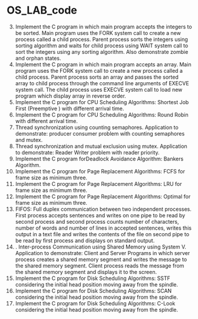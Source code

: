 # OS_LAB_code

3. Implement the C program in which main program accepts the integers to be sorted. 
Main program uses the FORK system call to create a new process called a child 
process. Parent process sorts the integers using sorting algorithm and waits for child 
process using WAIT system call to sort the integers using any sorting algorithm. Also 
demonstrate zombie and orphan states. 
4. Implement the C program in which main program accepts an array. Main program 
uses the FORK system call to create a new process called a child process. Parent 
process sorts an array and passes the sorted array to child process through the 
command line arguments of EXECVE system call. The child process uses EXECVE 
system call to load new program which display array in reverse order. 
5. Implement the C program for CPU Scheduling Algorithms: Shortest Job First 
(Preemptive )  with different arrival time. 
6. Implement the C program for CPU Scheduling Algorithms: Round Robin  with 
different arrival time. 
7. Thread synchronization using counting semaphores. Application to demonstrate: 
producer consumer problem with counting semaphores and mutex. 
8. Thread synchronization and mutual exclusion using mutex. Application to 
demonstrate: Reader Writer problem with reader priority. 
9. Implement the C program forDeadlock Avoidance Algorithm: Bankers Algorithm. 
10. Implement the C program for Page Replacement Algorithms: FCFS for frame size as 
minimum three. 
11. Implement the C program for Page Replacement Algorithms: LRU  for frame size as 
minimum three. 
12. Implement the C program for Page Replacement Algorithms:  Optimal  for frame size 
as minimum three. 
13. FIFOS: Full duplex communication between two independent processes. First process 
accepts sentences and writes on one pipe to be read by second process and second 
process counts number of characters, number of words and number of lines in 
accepted sentences, writes this output in a text file and writes the contents of the file 
on second pipe to be read by first process and displays on standard output. 
14. . Inter-process Communication using Shared Memory using System V. Application to 
demonstrate: Client and Server Programs in which server process creates a shared 
memory segment and writes the message to the shared memory segment. Client 
process reads the message from the shared memory segment and displays it to the 
screen. 
15. Implement the C program for Disk Scheduling Algorithms: SSTF considering the 
initial head position moving away from the spindle. 
16. Implement the C program for Disk Scheduling Algorithms: SCAN  considering the 
initial head position moving away from the spindle. 
17. Implement the C program for Disk Scheduling Algorithms: C-Look  considering the 
initial head position moving away from the spindle.
